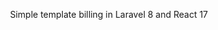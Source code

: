 <p align="center">
    Simple template billing in Laravel 8 and React 17
</p>
<p align="center"></p>

<p align="center">
    <a href="https://laravel.com" target="_blank">
        <!-- <img src="public\shop.PNG" width="400"> -->
    </a>
</p>
